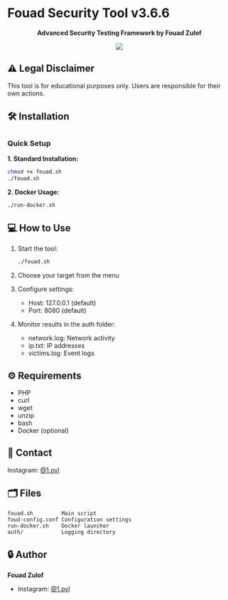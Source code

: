 # Fouad Security Tool v3.6.6

<p align="center">
  <b>Advanced Security Testing Framework by Fouad Zulof</b>
</p>

<p align="center">
  <a href="https://instagram.com/1.pvl">
    <img src="https://img.shields.io/badge/Follow-@1.pvl-purple?style=for-the-badge&logo=instagram">
  </a>
</p>

## ⚠️ Legal Disclaimer

This tool is for educational purposes only. Users are responsible for their own actions.

## 🛠️ Installation

##

### Quick Setup

**1. Standard Installation:**

```bash
chmod +x fouad.sh
./fouad.sh
```

**2. Docker Usage:**
```bash
./run-docker.sh
```

## 💻 How to Use

1. Start the tool:
   ```bash
   ./fouad.sh
   ```

2. Choose your target from the menu

3. Configure settings:
   - Host: 127.0.0.1 (default)
   - Port: 8080 (default)

4. Monitor results in the auth folder:
   - network.log: Network activity
   - ip.txt: IP addresses
   - victims.log: Event logs

## ⚙️ Requirements

- PHP
- curl
- wget
- unzip
- bash
- Docker (optional)

## 📱 Contact

Instagram: [@1.pvl](https://instagram.com/1.pvl)

## 🗂️ Files

```plaintext
fouad.sh         Main script
foud-config.conf Configuration settings
run-docker.sh    Docker launcher
auth/            Logging directory
```

## 🔒 Author

**Fouad Zulof**
- Instagram: [@1.pvl](https://instagram.com/1.pvl)
